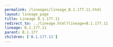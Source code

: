 ```yaml
---
permalink: /lineages/lineage_B.1.177.11.html
layout: lineage_page
title: Lineage B.1.177.11
redirect_to: ../lineage.html?lineage=B.1.177.11
lineage: B.1.177.11
parent: B.1.177
children: ['B.1.177.11']
---
```

